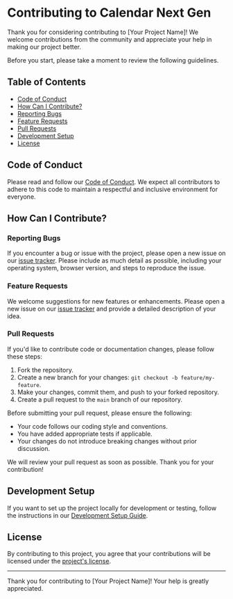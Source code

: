 # Contributing to Calendar Next Gen

Thank you for considering contributing to [Your Project Name]! We welcome contributions from the community and appreciate your help in making our project better.

Before you start, please take a moment to review the following guidelines.

## Table of Contents

- [Code of Conduct](#code-of-conduct)
- [How Can I Contribute?](#how-can-i-contribute)
- [Reporting Bugs](#reporting-bugs)
- [Feature Requests](#feature-requests)
- [Pull Requests](#pull-requests)
- [Development Setup](#development-setup)
- [License](#license)

## Code of Conduct

Please read and follow our [Code of Conduct](../CODE_OF_CONDUCT.md). We expect all contributors to adhere to this code to maintain a respectful and inclusive environment for everyone.

## How Can I Contribute?

### Reporting Bugs

If you encounter a bug or issue with the project, please open a new issue on our [issue tracker](https://github.com/RyanLarge13/Calendar-Next-Gen/issues). Please include as much detail as possible, including your operating system, browser version, and steps to reproduce the issue.

### Feature Requests

We welcome suggestions for new features or enhancements. Please open a new issue on our [issue tracker](https://github.com/RyanLarge13/Calendar-Next-Gen/issues) and provide a detailed description of your idea.

### Pull Requests

If you'd like to contribute code or documentation changes, please follow these steps:

1. Fork the repository.
2. Create a new branch for your changes: `git checkout -b feature/my-feature`.
3. Make your changes, commit them, and push to your forked repository.
4. Create a pull request to the `main` branch of our repository.

Before submitting your pull request, please ensure the following:

- Your code follows our coding style and conventions.
- You have added appropriate tests if applicable.
- Your changes do not introduce breaking changes without prior discussion.

We will review your pull request as soon as possible. Thank you for your contribution!

## Development Setup

If you want to set up the project locally for development or testing, follow the instructions in our [Development Setup Guide](link-to-setup-guide).

## License

By contributing to this project, you agree that your contributions will be licensed under the [project's license](../LICENSE.md).

---

Thank you for contributing to [Your Project Name]! Your help is greatly appreciated.
